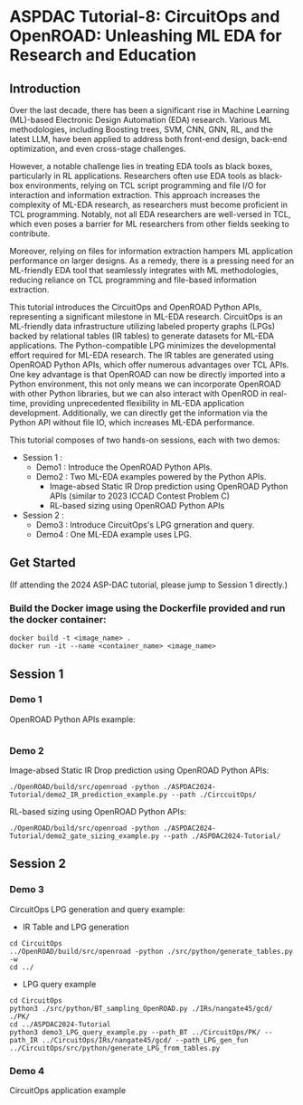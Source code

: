 # ASPDAC Tutorial-8: CircuitOps and OpenROAD: Unleashing ML EDA for Research and Education
## Introduction
Over the last decade, there has been a significant rise in Machine Learning (ML)-based Electronic Design Automation (EDA) research. Various ML methodologies, including Boosting trees, SVM, CNN, GNN, RL, and the latest LLM, have been applied to address both front-end design, back-end optimization, and even cross-stage challenges.

However, a notable challenge lies in treating EDA tools as black boxes, particularly in RL applications. Researchers often use EDA tools as black-box environments, relying on TCL script programming and file I/O for interaction and information extraction. This approach increases the complexity of ML-EDA research, as researchers must become proficient in TCL programming. Notably, not all EDA researchers are well-versed in TCL, which even poses a barrier for ML researchers from other fields seeking to contribute.

Moreover, relying on files for information extraction hampers ML application performance on larger designs. As a remedy, there is a pressing need for an ML-friendly EDA tool that seamlessly integrates with ML methodologies, reducing reliance on TCL programming and file-based information extraction.

This tutorial introduces the CircuitOps and OpenROAD Python APIs, representing a significant milestone in ML-EDA research. CircuitOps is an ML-friendly data infrastructure utilizing labeled property graphs (LPGs) backed by relational tables (IR tables) to generate datasets for ML-EDA applications. The Python-compatible LPG minimizes the developmental effort required for ML-EDA research. The IR tables are generated using OpenROAD Python APIs, which offer numerous advantages over TCL APIs. One key advantage is that OpenROAD can now be directly imported into a Python environment, this not only means we can incorporate OpenROAD with other Python libraries, but we can also interact with OpenROD in real-time, providing unprecedented flexibility in ML-EDA application development. Additionally, we can directly get the information via the Python API without file IO, which increases ML-EDA performance.

This tutorial composes of two hands-on sessions, each with two demos:
- Session 1 :
  - Demo1 : Introduce the OpenROAD Python APIs.
  - Demo2 : Two ML-EDA examples powered by the Python APIs.
    - Image-absed Static IR Drop prediction using OpenROAD Python APIs (similar to 2023 ICCAD Contest Problem C)
    - RL-based sizing using OpenROAD Python APIs
- Session 2 :
  - Demo3 : Introduce CircuitOps's LPG grneration and query.
  - Demo4 : One ML-EDA example uses LPG.

## Get Started

(If attending the 2024 ASP-DAC tutorial, please jump to Session 1 directly.)

### Build the Docker image using the Dockerfile provided and run the docker container:

```
docker build -t <image_name> .
docker run -it --name <container_name> <image_name>
```

## Session 1

### Demo 1

OpenROAD Python APIs example:

```
```

### Demo 2 

Image-absed Static IR Drop prediction using OpenROAD Python APIs:

```
./OpenROAD/build/src/openroad -python ./ASPDAC2024-Tutorial/demo2_IR_prediction_example.py --path ./CirccuitOps/
```

RL-based sizing using OpenROAD Python APIs:

```
./OpenROAD/build/src/openroad -python ./ASPDAC2024-Tutorial/demo2_gate_sizing_example.py --path ./ASPDAC2024-Tutorial/
```

## Session 2

### Demo 3

CircuitOps LPG generation and query example:

- IR Table and LPG generation 

```
cd CircuitOps
../OpenROAD/build/src/openroad -python ./src/python/generate_tables.py -w
cd ../
```

- LPG query example

```
cd CircuitOps
python3 ./src/python/BT_sampling_OpenROAD.py ./IRs/nangate45/gcd/ ./PK/
cd ../ASPDAC2024-Tutorial
python3 demo3_LPG_query_example.py --path_BT ../CircuitOps/PK/ --path_IR ../CircuitOps/IRs/nangate45/gcd/ --path_LPG_gen_fun ../CircuitOps/src/python/generate_LPG_from_tables.py
```

### Demo 4

CircuitOps application example

```
```

